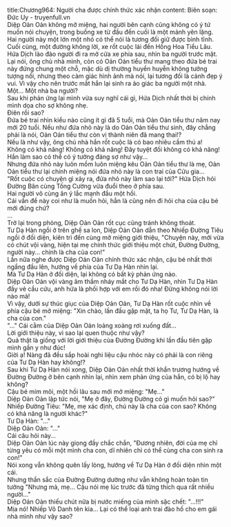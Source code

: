 title:Chương964: Người cha được chính thức xác nhận
content:
Biên soạn: Đức Uy - truyenfull.vn<br>Diệp Oản Oản không mở miệng, hai người bên cạnh cũng không có ý tứ muốn nói chuyện, trong buồng xe từ đầu đến cuối là một mảnh yên lặng.<br>Hai người này một lớn một nhỏ có thể nói là tương đối giữ được bình tĩnh.<br>Cuối cùng, một đường không lời, xe rốt cuộc lái đến Hồng Hoa Tiểu Lâu.<br>Hứa Dịch lảo đảo người đi ra mở cửa xe phía sau, nhìn ba người trước mặt.<br>Lại nói, ông chủ nhà mình, còn có Oản Oản tiểu thư mang theo đứa bé trai này đứng chung một chỗ, mặc dù dị thường huyền huyễn không tưởng tượng nổi, nhưng theo cảm giác hình ảnh mà nói, lại tương đối là cảnh đẹp ý vui. Vì vậy cho nên trước mắt hắn lại sinh ra ảo giác ba người một nhà.<br>Một... Một nhà ba người?<br>Sau khi phản ứng lại mình vừa suy nghĩ cái gì, Hứa Dịch nhất thời bị chính mình dọa cho sợ không nhẹ.<br>Điên rồi sao?<br>Đứa bé trai nhìn kiểu nào cũng ít gì đã 5 tuổi, mà Oản Oản tiểu thư năm nay mới 20 tuổi. Nếu như đứa nhỏ này là do Oản Oản tiểu thư sinh, đây chẳng phải là nói, Oản Oản tiểu thư còn vị thành niên đã mang thai!?<br>Nếu là như vậy, ông chủ nhà hắn rốt cuộc là có bao nhiêu cầm thú a!<br>Không có khả năng! Không có khả năng! Đây tuyệt đối không có khả năng!<br>Hắn làm sao có thể có ý tưởng đáng sợ như vậy...<br>Nhưng đứa nhỏ này luôn mồm luôn miệng kêu Oản Oản tiểu thư là mẹ, Oản Oản tiểu thư lại chính miệng nói đứa nhỏ này là con trai của Cửu gia...<br>"Rốt cuộc có chuyện gì xảy ra, đứa nhỏ này làm sao lại tới?" Hứa Dịch hỏi Đường Bân cùng Tống Cường vừa đuổi theo ở phía sau.<br>Hai người vô cùng ăn ý lắc mạnh đầu một hồi.<br>Cái vấn đề này coi như là muốn hỏi, hẳn là cũng nên đi hỏi cha của cậu bé mới đúng chứ?<br>...<br>Trở lại trong phòng, Diệp Oản Oản rốt cục cũng tránh không thoát.<br>Tư Dạ Hàn ngồi ở trên ghế sa lon, Diệp Oản Oản dẫn theo Nhiếp Đường Tiêu ngồi ở đối diện, kiên trì đến cùng mở miệng giới thiệu, "Chuyện này, mới vừa có chút vội vàng, hiện tại mẹ chính thức giới thiệu một chút, Đường Đường, người này... chính là cha của con!"<br>Lần nữa nghe được Diệp Oản Oản chính thức xác nhận, cậu bé nhất thời ngẩng đầu lên, hướng về phía của Tư Dạ Hàn nhìn lại.<br>Mà Tư Dạ Hàn ở đối diện, lại không có bất kỳ phản ứng nào.<br>Diệp Oản Oản vội vàng âm thầm nháy mắt cho Tư Dạ Hàn, nhìn Tư Dạ Hàn đầy vẻ cầu cứu, anh hứa là phối hợp với em rồi đó nha! Đừng không nói lời nào mà!<br>Vì vậy, dưới sự thúc giục của Diệp Oản Oản, Tư Dạ Hàn rốt cuộc nhìn về phía cậu bé mở miệng: "Xin chào, lần đầu gặp mặt, ta họ Tư, Tư Dạ Hàn, là cha của con."<br>"..." Cái cằm của Diệp Oản Oản loảng xoảng rơi xuống đất...<br>Lời giới thiệu này, vì sao lại quen thuộc như vậy?<br>Quả thật là giống với lời giới thiệu của Đường Đường khi lần đầu tiên gặp mình gần y như đúc!<br>Giời ạ! Nàng đã đều sắp hoài nghi liệu cậu nhóc này có phải là con riêng của Tư Dạ Hàn hay không!?<br>Sau khi Tư Dạ Hàn nói xong, Diệp Oản Oản nhất thời khẩn trương hướng về Đường Đường ở bên cạnh nhìn lại, nhìn xem phản ứng của hắn, có bị lộ hay không?<br>Cậu bé mím môi, một hồi lâu sau mới mở miệng: "Mẹ..."<br>Diệp Oản Oản lập tức nói, "Mẹ ở đây, Đường Đường có gì muốn hỏi sao?"<br>Nhiếp Đường Tiêu: "Mẹ, mẹ xác định, chú này là cha của con sao? Không có khả năng là người khác?"<br>Tư Dạ Hàn: "..."<br>Diệp Oản Oản: "..."<br>Cái câu hỏi này…<br>Diệp Oản Oản lúc này giọng đầy chắc chắn, "Đương nhiên, đời của mẹ chỉ từng yêu có mỗi một mình cha con, dĩ nhiên chỉ có thể cùng cha con sinh ra con!"<br>Nói xong vẫn không quên lấy lòng, hướng về Tư Dạ Hàn ở đối diện nhìn một cái.<br>Nhưng thần sắc của Đường Đường dường như vẫn không hoàn toàn tin tưởng "Nhưng mà, mẹ... Cậu nói mẹ lúc trước đã từng thích qua rất nhiều người..."<br>Diệp Oản Oản thiếu chút nữa bị nước miếng của mình sặc chết: "...!!!"<br>Mịa nó! Nhiếp Vô Danh tên kia... Lại có thể loại anh trai đào hố cho em gái nhà mình như vậy sao?